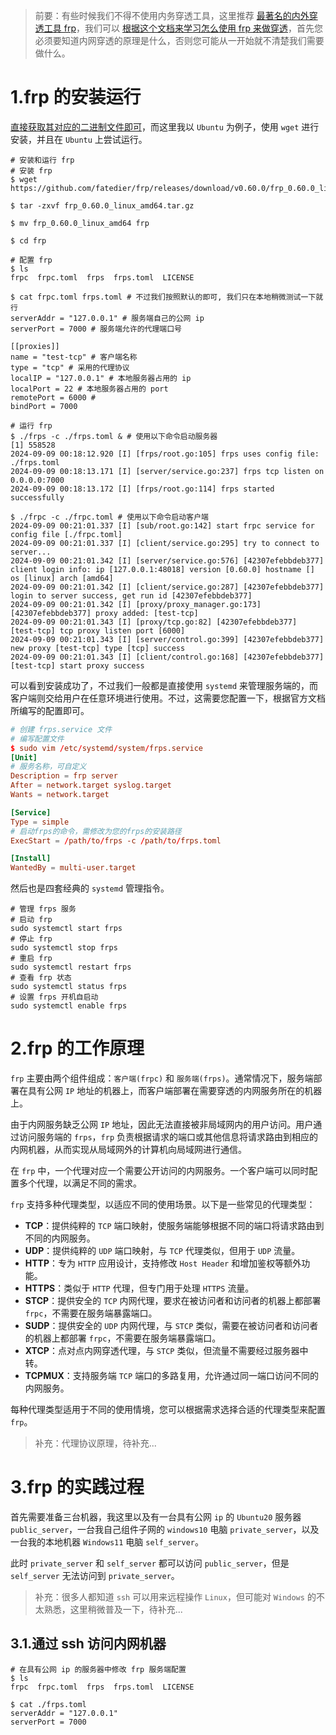 >   前要：有些时候我们不得不使用内务穿透工具，这里推荐 [最著名的内外穿透工具 frp](https://github.com/fatedier/frp)，我们可以 [根据这个文档来学习怎么使用 frp 来做穿透](https://gofrp.org/zh-cn/docs/)，首先您必须要知道内网穿透的原理是什么，否则您可能从一开始就不清楚我们需要做什么。

# 1.frp 的安装运行

[直接获取其对应的二进制文件即可](https://gofrp.org/zh-cn/docs/setup/)，而这里我以 `Ubuntu` 为例子，使用 `wget` 进行安装，并且在 `Ubuntu` 上尝试运行。

```shell
# 安装和运行 frp
# 安装 frp
$ wget https://github.com/fatedier/frp/releases/download/v0.60.0/frp_0.60.0_linux_amd64.tar.gz

$ tar -zxvf frp_0.60.0_linux_amd64.tar.gz

$ mv frp_0.60.0_linux_amd64 frp

$ cd frp

# 配置 frp
$ ls
frpc  frpc.toml  frps  frps.toml  LICENSE

$ cat frpc.toml frps.toml # 不过我们按照默认的即可, 我们只在本地稍微测试一下就行
serverAddr = "127.0.0.1" # 服务端自己的公网 ip
serverPort = 7000 # 服务端允许的代理端口号

[[proxies]]
name = "test-tcp" # 客户端名称
type = "tcp" # 采用的代理协议
localIP = "127.0.0.1" # 本地服务器占用的 ip
localPort = 22 # 本地服务器占用的 port
remotePort = 6000 # 
bindPort = 7000

# 运行 frp
$ ./frps -c ./frps.toml & # 使用以下命令启动服务器
[1] 558528
2024-09-09 00:18:12.920 [I] [frps/root.go:105] frps uses config file: ./frps.toml
2024-09-09 00:18:13.171 [I] [server/service.go:237] frps tcp listen on 0.0.0.0:7000
2024-09-09 00:18:13.172 [I] [frps/root.go:114] frps started successfully

$ ./frpc -c ./frpc.toml # 使用以下命令启动客户端
2024-09-09 00:21:01.337 [I] [sub/root.go:142] start frpc service for config file [./frpc.toml]
2024-09-09 00:21:01.337 [I] [client/service.go:295] try to connect to server...
2024-09-09 00:21:01.342 [I] [server/service.go:576] [42307efebbdeb377] client login info: ip [127.0.0.1:48018] version [0.60.0] hostname [] os [linux] arch [amd64]
2024-09-09 00:21:01.342 [I] [client/service.go:287] [42307efebbdeb377] login to server success, get run id [42307efebbdeb377]
2024-09-09 00:21:01.342 [I] [proxy/proxy_manager.go:173] [42307efebbdeb377] proxy added: [test-tcp]
2024-09-09 00:21:01.343 [I] [proxy/tcp.go:82] [42307efebbdeb377] [test-tcp] tcp proxy listen port [6000]
2024-09-09 00:21:01.343 [I] [server/control.go:399] [42307efebbdeb377] new proxy [test-tcp] type [tcp] success
2024-09-09 00:21:01.343 [I] [client/control.go:168] [42307efebbdeb377] [test-tcp] start proxy success
```

可以看到安装成功了，不过我们一般都是直接使用 `systemd` 来管理服务端的，而客户端则交给用户在任意环境进行使用。不过，这需要您配置一下，根据官方文档所编写的配置即可。

```toml
# 创建 frps.service 文件
# 编写配置文件
$ sudo vim /etc/systemd/system/frps.service
[Unit]
# 服务名称，可自定义
Description = frp server
After = network.target syslog.target
Wants = network.target

[Service]
Type = simple
# 启动frps的命令，需修改为您的frps的安装路径
ExecStart = /path/to/frps -c /path/to/frps.toml

[Install]
WantedBy = multi-user.target

```

然后也是四套经典的 `systemd` 管理指令。

```shell
# 管理 frps 服务
# 启动 frp
sudo systemctl start frps
# 停止 frp
sudo systemctl stop frps
# 重启 frp
sudo systemctl restart frps
# 查看 frp 状态
sudo systemctl status frps
# 设置 frps 开机自启动
sudo systemctl enable frps

```

# 2.frp 的工作原理

`frp` 主要由两个组件组成：`客户端(frpc)` 和 `服务端(frps)`。通常情况下，服务端部署在具有公网 `IP` 地址的机器上，而客户端部署在需要穿透的内网服务所在的机器上。

由于内网服务缺乏公网 `IP` 地址，因此无法直接被非局域网内的用户访问。用户通过访问服务端的 `frps`，`frp` 负责根据请求的端口或其他信息将请求路由到相应的内网机器，从而实现从局域网外的计算机向局域网进行通信。

在 `frp` 中，一个代理对应一个需要公开访问的内网服务。一个客户端可以同时配置多个代理，以满足不同的需求。

`frp` 支持多种代理类型，以适应不同的使用场景。以下是一些常见的代理类型：

*   **TCP**：提供纯粹的 `TCP` 端口映射，使服务端能够根据不同的端口将请求路由到不同的内网服务。
*   **UDP**：提供纯粹的 `UDP` 端口映射，与 `TCP` 代理类似，但用于 `UDP` 流量。
*   **HTTP**：专为 `HTTP` 应用设计，支持修改 `Host Header` 和增加鉴权等额外功能。
*   **HTTPS**：类似于 `HTTP` 代理，但专门用于处理 `HTTPS` 流量。
*   **STCP**：提供安全的 `TCP` 内网代理，要求在被访问者和访问者的机器上都部署 `frpc`，不需要在服务端暴露端口。
*   **SUDP**：提供安全的 `UDP` 内网代理，与 `STCP` 类似，需要在被访问者和访问者的机器上都部署 `frpc`，不需要在服务端暴露端口。
*   **XTCP**：点对点内网穿透代理，与 `STCP` 类似，但流量不需要经过服务器中转。
*   **TCPMUX**：支持服务端 `TCP` 端口的多路复用，允许通过同一端口访问不同的内网服务。

每种代理类型适用于不同的使用情境，您可以根据需求选择合适的代理类型来配置 `frp`。

>   补充：代理协议原理，待补充...

# 3.frp 的实践过程

首先需要准备三台机器，我这里以及有一台具有公网 `ip` 的 `Ubuntu20` 服务器 `public_server`，一台我自己组件子网的 `windows10` 电脑 `private_server`，以及一台我的本地机器 `Windows11` 电脑 `self_server`。

此时 `private_server` 和 `self_server` 都可以访问 `public_server`，但是 `self_server` 无法访问到 `private_server`。 

>   补充：很多人都知道 `ssh` 可以用来远程操作 `Linux`，但可能对 `Windows` 的不太熟悉，这里稍微普及一下，待补充...

## 3.1.通过 ssh 访问内网机器

```shell
# 在具有公网 ip 的服务器中修改 frp 服务端配置
$ ls
frpc  frpc.toml  frps  frps.toml  LICENSE

$ cat ./frps.toml
serverAddr = "127.0.0.1"
serverPort = 7000
```

